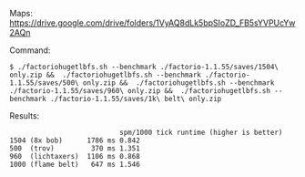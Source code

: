 Maps:
https://drive.google.com/drive/folders/1VyAQ8dLk5bpSIoZD_FB5sYVPUcYw2AQn

Command:
```
$ ./factoriohugetlbfs.sh --benchmark ./factorio-1.1.55/saves/1504\ only.zip &&  ./factoriohugetlbfs.sh --benchmark ./factorio-1.1.55/saves/500\ only.zip &&  ./factoriohugetlbfs.sh --benchmark ./factorio-1.1.55/saves/960\ only.zip &&  ./factoriohugetlbfs.sh --benchmark ./factorio-1.1.55/saves/1k\ belt\ only.zip 
```

Results:
```
                           spm/1000 tick runtime (higher is better)
1504 (8x bob)      1786 ms 0.842
500  (trov)         370 ms 1.351
960  (lichtaxers)  1106 ms 0.868
1000 (flame belt)   647 ms 1.546
```
